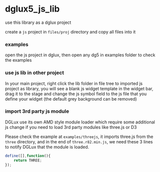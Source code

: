 # dglux5_js_lib

use this library as a dglux project

create a `js` project in `files/proj` directory and copy all files into it


### examples

open the js project in dglux, then open any dg5 in examples folder to check the examples

### use js lib in other project

In your main project, right click the lib folder in file tree to imported js project as library, you will see a blank js widget template in the widget bar, drag it to the stage and change the js symbol field to the js file that you define your widget (the default grey background can be removed)


### import 3rd party js module

DGLux use its own AMD style module loader which require some additional js change if you need to load 3rd party modules like three.js or D3

Please check the example at `examples/threejs`, it imports three.js from the `three` directory, and in the end of `three.r82.min.js`, we need these 3 lines to notify DGLux that the module is loaded.
```javascript
define([],function(){
	return THREE;
});
```
